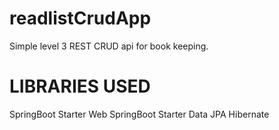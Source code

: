 # readlistCrudApp
Simple level 3 REST CRUD api for book keeping.

# LIBRARIES USED
SpringBoot Starter Web
SpringBoot Starter Data JPA
Hibernate
